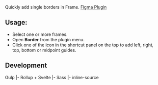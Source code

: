 Quickly add single borders in Frame.
[Figma Plugin](https://www.figma.com/c/plugin/740014625507871586/Border)

## Usage:

- Select one or more frames.
- Open **Border** from the plugin menu.
- Click one of the icon in the shortcut panel on the top to add left, right, top, bottom or midpoint guides.


## Development

Gulp
|- Rollup + Svelte
|- Sass
|- inline-source
